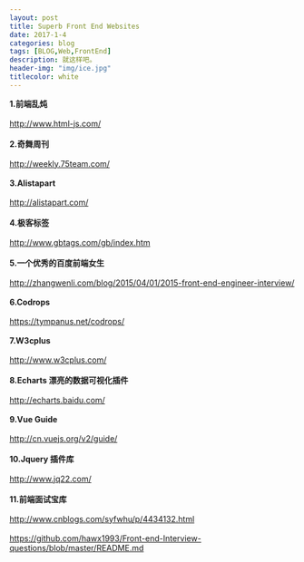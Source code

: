 ```yaml
---
layout: post
title: Superb Front End Websites
date: 2017-1-4
categories: blog
tags: [BLOG,Web,FrontEnd]
description: 就这样吧。
header-img: "img/ice.jpg"
titlecolor: white
---
```

**1.前端乱炖<br/><br/>**
<a href="http://www.html-js.com/" target="_blank">http://www.html-js.com/</a><br/><br/>
**2.奇舞周刊<br/><br/>**
<a href="http://weekly.75team.com/" target="_blank">http://weekly.75team.com/</a><br/><br/>
**3.Alistapart<br/><br/>**
<a href="http://alistapart.com/" target="_blank">http://alistapart.com/</a><br/><br/>
**4.极客标签<br/><br/>**
<a href="http://www.gbtags.com/gb/index.htm" target="_blank">http://www.gbtags.com/gb/index.htm</a><br/><br/>
**5.一个优秀的百度前端女生<br/><br/>**
<a href="http://zhangwenli.com/blog/2015/04/01/2015-front-end-engineer-interview/" target="_blank">http://zhangwenli.com/blog/2015/04/01/2015-front-end-engineer-interview/</a><br/><br/>
**6.Codrops<br/><br/>**
<a href="https://tympanus.net/codrops/" target="_blank">https://tympanus.net/codrops/</a><br/><br/>
**7.W3cplus<br/><br/>**
<a href="http://www.w3cplus.com/" target="_blank">http://www.w3cplus.com/</a><br/><br/>
**8.Echarts 漂亮的数据可视化插件<br/><br/>**
<a href="http://echarts.baidu.com/" target="_blank">http://echarts.baidu.com/</a><br/><br/>
**9.Vue Guide<br/><br/>**
<a href="http://cn.vuejs.org/v2/guide/" target="_blank">http://cn.vuejs.org/v2/guide/</a><br/><br/>
**10.Jquery 插件库<br/><br/>**
<a href="http://www.jq22.com/" target="_blank">http://www.jq22.com/</a><br/><br/>
**11.前端面试宝库<br/><br/>**
<a href="http://www.cnblogs.com/syfwhu/p/4434132.html" target="_blank">http://www.cnblogs.com/syfwhu/p/4434132.html</a><br/><br/>
<a href="https://github.com/hawx1993/Front-end-Interview-questions/blob/master/README.md" target="_blank">https://github.com/hawx1993/Front-end-Interview-questions/blob/master/README.md</a><br/><br/>

